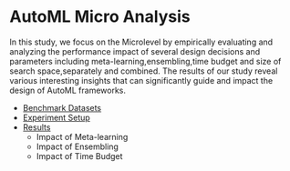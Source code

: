 # AutoML Micro Analysis
In this study, we focus on the Microlevel by empirically evaluating and analyzing the performance impact of several design decisions and parameters including meta-learning,ensembling,time budget and size of search space,separately and combined. The results of our study reveal various interesting insights that can significantly guide and impact the design of AutoML frameworks.
* [Benchmark Datasets](https://datasystemsgrouput.github.io/AutoMLMicroAnalysis/datasets)
* [Experiment Setup](https://datasystemsgrouput.github.io/AutoMLMicroAnalysis/setup)
* [Results](https://datasystemsgrouput.github.io/AutoMLMicroAnalysis/results)
  * Impact of Meta-learning 
  * Impact of Ensembling 
  * Impact of Time Budget 


